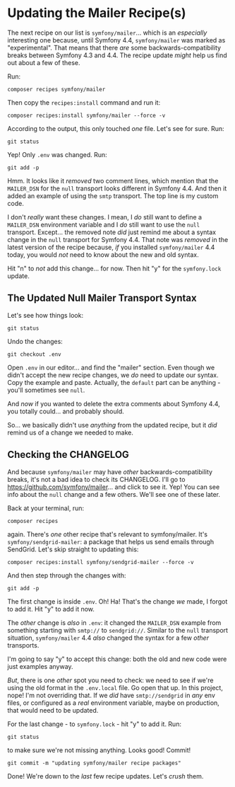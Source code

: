 # Updating the Mailer Recipe(s)

The next recipe on our list is `symfony/mailer`... which is an *especially* interesting
one because, until Symfony 4.4, `symfony/mailer` was marked as "experimental".
That means that there *are* some backwards-compatibility breaks between
Symfony 4.3 and 4.4. The recipe update *might* help us find out about a few
of these.

Run:

```terminal
composer recipes symfony/mailer
```

Then copy the `recipes:install` command and run it:

```terminal-silent
composer recipes:install symfony/mailer --force -v
```

According to the output, this only touched *one* file. Let's see for sure. Run:

```terminal
git status
```

Yep! Only `.env` was changed. Run:

```terminal
git add -p
```

Hmm. It looks like it *removed* two comment lines, which mention that the
`MAILER_DSN` for the `null` transport looks different in Symfony 4.4. And then
it added an example of using the `smtp` transport. The top line is my custom
code.

I don't *really* want these changes. I mean, I *do* still want to define a
`MAILER_DSN` environment variable and I *do* still want to use the `null` transport.
Except... the removed note *did* just remind me about a syntax change in the
`null` transport for Symfony 4.4. That note was *removed* in the latest version
of the recipe because, *if* you installed `symfony/mailer` 4.4 today, you
would *not* need to know about the new and old syntax.

Hit "n" to *not* add this change... for now. Then hit "y" for the `symfony.lock`
update.

## The Updated Null Mailer Transport Syntax

Let's see how things look:

```terminal
git status
```

Undo the changes:

```terminal
git checkout .env
```

Open `.env` in our editor... and find the "mailer" section. Even though we
didn't accept the new recipe changes, we *do* need to update our syntax. Copy
the example and paste. Actually, the `default` part can be anything - you'll
sometimes see `null`.

And *now* if you wanted to delete the extra comments about Symfony 4.4, you totally
could... and probably should.

So... we basically didn't use *anything* from the updated recipe, but it *did*
remind us of a change we needed to make.

## Checking the CHANGELOG

And because `symfony/mailer` may have *other* backwards-compatibility breaks,
it's not a bad idea to check its CHANGELOG. I'll go to
https://github.com/symfony/mailer... and click to see it. Yep! You can see
info about the `null` change and a few others. We'll see one of these later.

Back at your terminal, run:

```terminal
composer recipes
```

again. There's *one* other recipe that's relevant to symfony/mailer. It's
`symfony/sendgrid-mailer`: a package that helps us send emails through SendGrid.
Let's skip straight to updating this:

```terminal
composer recipes:install symfony/sendgrid-mailer --force -v
```

And then step through the changes with:

```terminal
git add -p
```

The first change is inside `.env`. Oh! Ha! That's the change *we* made, I forgot
to add it. Hit "y" to add it now.

The *other* change is *also* in `.env`: it changed the `MAILER_DSN` example from
something starting with `smtp://` to `sendgrid://`. Similar to the `null` transport
situation, `symfony/mailer` 4.4 *also* changed the syntax for a few *other*
transports.

I'm going to say "y" to accept this change: both the old and new code were just
examples anyway.

*But*, there is one *other* spot you need to check: we need to see if we're using
the old format in the `.env.local` file. Go open that up. In this project, nope!
I'm not overriding that. If we *did* have `smtp://sendgrid` in *any* env files,
or configured as a *real* environment variable, maybe on production, that would
need to be updated.

For the last change - to `symfony.lock` - hit "y" to add it. Run:

```terminal
git status
```

to make sure we're not missing anything. Looks good! Commit!

```terminal
git commit -m "updating symfony/mailer recipe packages"
```

Done! We're down to the *last* few recipe updates. Let's *crush* them.
